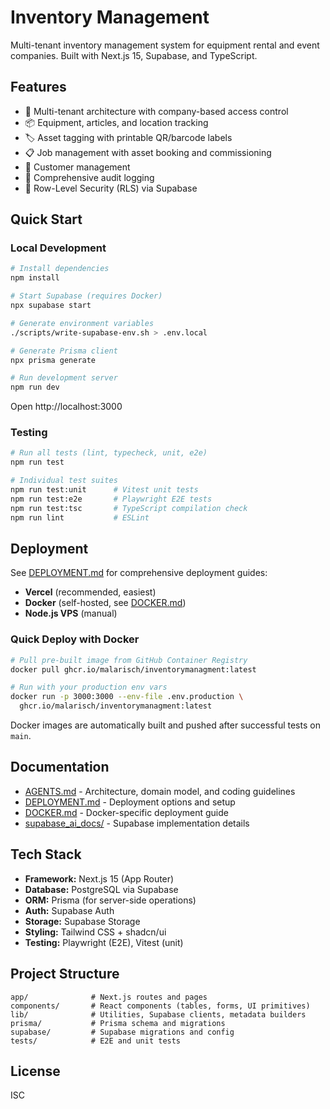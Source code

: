 # Inventory Management

Multi-tenant inventory management system for equipment rental and event companies. Built with Next.js 15, Supabase, and TypeScript.

## Features

- 🏢 Multi-tenant architecture with company-based access control
- 📦 Equipment, articles, and location tracking
- 🏷️ Asset tagging with printable QR/barcode labels
- 📋 Job management with asset booking and commissioning
- 👥 Customer management
- 📝 Comprehensive audit logging
- 🔐 Row-Level Security (RLS) via Supabase

## Quick Start

### Local Development

```bash
# Install dependencies
npm install

# Start Supabase (requires Docker)
npx supabase start

# Generate environment variables
./scripts/write-supabase-env.sh > .env.local

# Generate Prisma client
npx prisma generate

# Run development server
npm run dev
```

Open http://localhost:3000

### Testing

```bash
# Run all tests (lint, typecheck, unit, e2e)
npm run test

# Individual test suites
npm run test:unit      # Vitest unit tests
npm run test:e2e       # Playwright E2E tests
npm run test:tsc       # TypeScript compilation check
npm run lint           # ESLint
```

## Deployment

See [DEPLOYMENT.md](./DEPLOYMENT.md) for comprehensive deployment guides:

- **Vercel** (recommended, easiest)
- **Docker** (self-hosted, see [DOCKER.md](./DOCKER.md))
- **Node.js VPS** (manual)

### Quick Deploy with Docker

```bash
# Pull pre-built image from GitHub Container Registry
docker pull ghcr.io/malarisch/inventorymanagment:latest

# Run with your production env vars
docker run -p 3000:3000 --env-file .env.production \
  ghcr.io/malarisch/inventorymanagment:latest
```

Docker images are automatically built and pushed after successful tests on `main`.

## Documentation

- [AGENTS.md](./AGENTS.md) - Architecture, domain model, and coding guidelines
- [DEPLOYMENT.md](./DEPLOYMENT.md) - Deployment options and setup
- [DOCKER.md](./DOCKER.md) - Docker-specific deployment guide
- [supabase_ai_docs/](./supabase_ai_docs/) - Supabase implementation details

## Tech Stack

- **Framework:** Next.js 15 (App Router)
- **Database:** PostgreSQL via Supabase
- **ORM:** Prisma (for server-side operations)
- **Auth:** Supabase Auth
- **Storage:** Supabase Storage
- **Styling:** Tailwind CSS + shadcn/ui
- **Testing:** Playwright (E2E), Vitest (unit)

## Project Structure

```
app/              # Next.js routes and pages
components/       # React components (tables, forms, UI primitives)
lib/              # Utilities, Supabase clients, metadata builders
prisma/           # Prisma schema and migrations
supabase/         # Supabase migrations and config
tests/            # E2E and unit tests
```

## License

ISC
